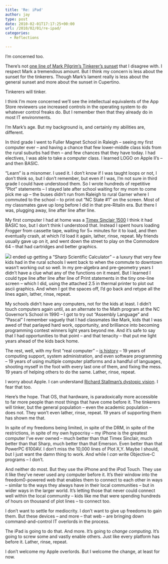 ```yaml
---
title: 'Re: iPad'
author: jay
type: post
date: 2010-02-01T17:17:25+00:00
url: /2010/02/01/re-ipad/
categories:
  - Reflections

---
```

I’m concerned too.

There’s not [one line of Mark Pilgrim’s Tinkerer’s sunset][1] that I disagree with. I respect Mark a tremendous amount. But I think my concern is less about the sunset for the tinkerers. Though Mark’s lament really is less about the general sunset and more about the sunset in Cupertino.

Tinkerers will tinker.

I think I’m more concerned we’ll see the intellectual equivalents of the App Store reviewers use increased controls in the operating system to do whatever control freaks do. But I remember then that they already do in most IT environments.

I’m Mark’s age. But my background is, and certainly my abilities are, different.

In third grade I went to Fuller Magnet School in Raleigh &#8211; seeing my first computer ever &#8211; and having a chance that few lower-middle class kids from the rural suburbs had then &#8211; and few chances that they have today. I had electives, I was able to take a computer class. I learned LOGO on Apple II’s &#8211; and then BASIC.

“Learn” is a misnomer. I used it. I don’t know if I was taught loops or not, I don’t think so, but I don’t remember, but even if I was, I’m not sure in third grade I could have understood them. So I wrote hundreds of repetitive “Plot” statements &#8211; I stayed late after school waiting for my mom to come pick me up &#8211; the buses didn’t run from Raleigh to rural Garner where I commuted to the school &#8211; to print out “NC State #1” on the screen. Most of my classmates gave up long before I did in that pre-Ritalin era. But there I was, plugging away, line after line after line.

My first computer I had at home was a [Timex Sinclair 1500][2] I think it had BASIC too, but I don’t think I understood that. Instead I spent hours loading _Frogger_ from cassette tape, waiting for 5+ minutes for it to load, and then eventually crash, at which I’d load it again, lather, rinse, repeat. My friends usually gave up on it, and went down the street to play on the Commodore 64 &#8211; that had cartridges and better graphics.

![][3]I ended up getting a “Sharp Scientific Calculator” &#8211; a luxury that very few kids had in the rural schools I went back to when the commute to downtown wasn’t working out so well. In my pre-algebra and pre-geometry years I didn’t have a clue what any of the functions on it meant. But I learned I could type line after line after line of Print statements in the tiny one-line screen &#8211; which I did, using the attached 2.5 in thermal printer to plot out ascii graphics. And when I got the spaces off, I’d go back and retype all the lines again, lather, rinse, repeat.

My schools didn’t have any computers, not for the kids at least. I didn’t touch computers again until, as an alternate to the Math program at the NC Governor’s School in 1990 &#8211; I got to try out “Assembly Language” and “Pascal” I remember vaguely that I had classmates like Mark, kids that I was awed of that parlayed hard work, opportunity, and brilliance into becoming programming contest winners light years beyond me. And it’s safe to say that I had opportunities to that point &#8211; and that tenacity &#8211; that put me light years ahead of the kids back home.

The rest, well, with my first “real computer” &#8211; [is history][4] &#8211; 19 years of computing support, system administration, and even software programming &#8211; 19 years of using multiple computer platforms and a handful of languages, shooting myself in the foot with every last one of them, and fixing the mess. 19 years of helping others to do the same. Lather, rinse, repeat.

I worry about Apple. I can understand [Richard Stallman’s dystopic vision][5]. I fear that too.

Here’s the hope. That OS, that hardware, is paradoxically more accessible to far more people than most things that have come before it. The tinkerers will tinker, but the general population &#8211; even the academic population &#8211; does not. They won’t even lather, rinse, repeat. 19 years of supporting them has shown me that.

In spite of my freedoms being limited, in spite of the DRM, in spite of the restrictions, in spite of my own hypocrisy &#8211; my iPhone is the greatest computer I’ve ever owned &#8211; much better than that Timex Sinclair, much better than that Sharp, much better than that Emerson. Even better than that PowerPC 6100AV. I don’t miss the 10,000 lines of Plot X,Y. Maybe I should, but I just want the damn thing to work. And while I _can_ write Objective-C programs &#8211; I don’t.

And neither do most. But they use the iPhone and the iPod Touch. They use it like they’ve never used any computer before it. It’s their window into the freedom0-powered web that enables them to connect to each other in ways &#8211; similar to the ways they always have in their local communities &#8211; but in wider ways in the larger world. It’s letting those that never could connect well within the local community &#8211; kids like me that were spending hundreds of hours on thousand of plot lines &#8211; to connect too.

I don’t want to settle for mediocrity. I don’t want to give up freedoms to gain them. But these devices &#8211; and more &#8211; that web &#8211; are bringing down command-and-control IT overlords in the process.

The iPad is going to do that. And more. It’s going to _change computing_. It’s going to screw some and vastly enable others. Just like every platform has before it. Lather, rinse, repeat.

I don’t welcome my Apple overlords. But I welcome the change, at least for now.

 [1]: http://diveintomark.org/archives/2010/01/29/tinkerers-sunset
 [2]: http://en.wikipedia.org/wiki/Timex_Sinclair_1500
 [3]: https://cdn.rambleon.org/migrate/2010/02/DSC_9914.jpg
 [4]: /2008/12/19/what-did-it-for-you/
 [5]: http://www.gnu.org/philosophy/right-to-read.html